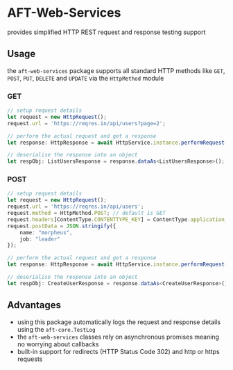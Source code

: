 # AFT-Web-Services
provides simplified HTTP REST request and response testing support

## Usage
the `aft-web-services` package supports all standard HTTP methods like `GET`, `POST`, `PUT`, `DELETE` and `UPDATE` via the `HttpMethod` module
### GET
```typescript
// setup request details
let request = new HttpRequest();
request.url = 'https://reqres.in/api/users?page=2';

// perform the actual request and get a response
let response: HttpResponse = await HttpService.instance.performRequest(request);

// deserialise the response into an object
let respObj: ListUsersResponse = response.dataAs<ListUsersResponse>();
```

### POST
```typescript
// setup request details
let request = new HttpRequest();
request.url = 'https://reqres.in/api/users';
request.method = HttpMethod.POST; // default is GET
request.headers[ContentType.CONTENTTYPE_KEY] = ContentType.application_json;
request.postData = JSON.stringify({
    name: "morpheus",
    job: "leader"
});

// perform the actual request and get a response
let response: HttpResponse = await HttpService.instance.performRequest(request);

// deserialise the response into an object
let respObj: CreateUserResponse = response.dataAs<CreateUserResponse>();
```

## Advantages
- using this package automatically logs the request and response details using the `aft-core.TestLog`
- the `aft-web-services` classes rely on asynchronous promises meaning no worrying about callbacks
- built-in support for redirects (HTTP Status Code 302) and http or https requests